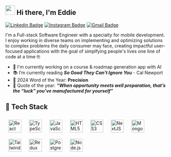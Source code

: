 ## <img src="https://imgur.com/C7PX4kM.gif" height="30px" width="30px"> Hi there, I'm Eddie

[![Linkedin Badge](https://img.shields.io/badge/-ekuo-blue?style=flat&logo=Linkedin&logoColor=white&link=https://www.linkedin.com/in/eddie-kuo17/)](https://www.linkedin.com/in/eddie-kuo17/)
[![Instagram Badge](https://img.shields.io/badge/-@the_eddiekuo-teal?style=flat&logo=instagram&logoColor=white&link=https://www.instagram.com/the_eddiekuo/)](https://www.instagram.com/the_eddiekuo/)
[![Gmail Badge](https://img.shields.io/badge/-eddiekuo97-c14438?style=flat&logo=Gmail&logoColor=white&link=mailto:eddiekuo97@gmail.com)](mailto:eddiekuo97@gmail.com)

I'm a Full-stack Software Engineer with a specialty for mobile development. I enjoy working in diverse teams on implementing and optimizing solutions to complex problems the daily consumer may face, creating impactful user-focused applications with the goal of simplfying people's lives one line of code at a time 🤓

- 💭 I'm currently working on a course & roadmap generation app with AI
- 📚 I’m currently reading ***So Good They Can't Ignore You*** - Cal Newport
- 🎯 2024 Word of the Year: **Precision**
- 💬 Quote of the year: ***“When opportunity meets well preparation, that’s the “luck" you've manufactured for yourself”***

## 📌 Tech Stack

<div justify="center" >
<img style="margin: 10px" src="https://profilinator.rishav.dev/skills-assets/react-original-wordmark.svg" alt="React" height="40" />
<img style="margin: 10px" src="https://profilinator.rishav.dev/skills-assets/typescript-original.svg" alt="TypeScript" height="40" />
<img style="margin: 10px" src="https://profilinator.rishav.dev/skills-assets/javascript-original.svg" alt="JavaScript" height="40" />  
<img style="margin: 10px" src="https://profilinator.rishav.dev/skills-assets/html5-original-wordmark.svg" alt="HTML5" height="40" />  
<img style="margin: 10px" src="https://profilinator.rishav.dev/skills-assets/css3-original-wordmark.svg" alt="CSS3" height="40" />  
<img style="margin: 10px" src="https://profilinator.rishav.dev/skills-assets/nextjs.png" alt="NextJS" height="40" />  
<img style="margin: 10px" src="https://profilinator.rishav.dev/skills-assets/mongodb-original-wordmark.svg" alt="MongoDB" height="40" />  
<img style="margin: 10px" src="https://profilinator.rishav.dev/skills-assets/tailwindcss.svg" alt="Tailwind CSS" height="40" />  
<img style="margin: 10px" src="https://profilinator.rishav.dev/skills-assets/redux-original.svg" alt="Redux" height="40" />  
<img style="margin: 10px" src="https://profilinator.rishav.dev/skills-assets/postgresql-original-wordmark.svg" alt="PostgreSQL" height="40" />  
<img style="margin: 10px" src="https://profilinator.rishav.dev/skills-assets/nodejs-original-wordmark.svg" alt="Node.js" height="40" />  
</div>




